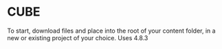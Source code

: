 # CUBE
To start, download files and place into the root of your content folder, in a new or existing project of your choice.
Uses 4.8.3
